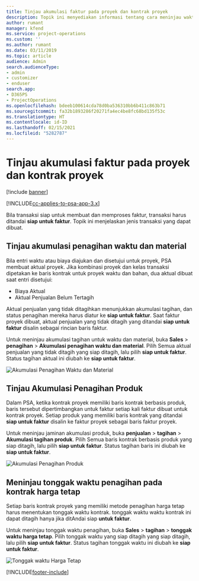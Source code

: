 ```yaml
---
title: Tinjau akumulasi faktur pada proyek dan kontrak proyek
description: Topik ini menyediakan informasi tentang cara meninjau waktu, pengeluaran, dan akumulasi produk, serta cara menandainya sebagai siap digunakan untuk faktur.
author: rumant
manager: kfend
ms.service: project-operations
ms.custom: ''
ms.author: rumant
ms.date: 03/11/2019
ms.topic: article
audience: Admin
search.audienceType:
- admin
- customizer
- enduser
search.app:
- D365PS
- ProjectOperations
ms.openlocfilehash: bdeeb100614cda78d0ba536310bb6b411c863b71
ms.sourcegitcommit: fa32b1893286f20271fa4ec4be8fc68bd135f53c
ms.translationtype: HT
ms.contentlocale: id-ID
ms.lasthandoff: 02/15/2021
ms.locfileid: "5282787"
---
```

# <a name="review-the-invoicing-backlog-on-projects-and-project-contracts"></a>Tinjau akumulasi faktur pada proyek dan kontrak proyek

[!include [banner](../includes/psa-now-project-operations.md)]

[!INCLUDE[cc-applies-to-psa-app-3.x](../includes/cc-applies-to-psa-app-3x.md)]

Bila transaksi siap untuk membuat dan memproses faktur, transaksi harus ditandai **siap untuk faktur**. Topik ini menjelaskan jenis transaksi yang dapat dibuat.

## <a name="review-the-time-and-material-billing-backlog"></a>Tinjau akumulasi penagihan waktu dan material

Bila entri waktu atau biaya diajukan dan disetujui untuk proyek, PSA membuat aktual proyek. Jika kombinasi proyek dan kelas transaksi dipetakan ke baris kontrak untuk proyek waktu dan bahan, dua aktual dibuat saat entri disetujui:

- Biaya Aktual 
- Aktual Penjualan Belum Tertagih

Aktual penjualan yang tidak ditagihkan menunjukkan akumulasi tagihan, dan status penagihan mereka harus diatur ke **siap untuk faktur**. Saat faktur proyek dibuat, aktual penjualan yang tidak ditagih yang ditandai **siap untuk faktur** disalin sebagai rincian baris faktur.

Untuk meninjau akumulasi tagihan untuk waktu dan material, buka **Sales** \> **penagihan** \> **Akumulasi penagihan waktu dan material**. Pilih Semua aktual penjualan yang tidak ditagih yang siap ditagih, lalu pilih **siap untuk faktur**. Status tagihan aktual ini diubah ke **siap untuk faktur**.

![Akumulasi Penagihan Waktu dan Material](media/TMBacklog.png)

## <a name="review-the-product-billing-backlog"></a>Tinjau Akumulasi Penagihan Produk

Dalam PSA, ketika kontrak proyek memiliki baris kontrak berbasis produk, baris tersebut dipertimbangkan untuk faktur setiap kali faktur dibuat untuk kontrak proyek. Setiap produk yang memiliki baris kontrak yang ditandai **siap untuk faktur** disalin ke faktur proyek sebagai baris faktur proyek.

Untuk meninjau jaminan akumulasi produk, buka **penjualan** \> **tagihan** \> **Akumulasi tagihan produk**. Pilih Semua baris kontrak berbasis produk yang siap ditagih, lalu pilih **siap untuk faktur**. Status tagihan baris ini diubah ke **siap untuk faktur**.

![Akumulasi Penagihan Produk](media/ProductBacklog.png)

## <a name="review-billing-milestones-on-fixed-price-contracts"></a>Meninjau tonggak waktu penagihan pada kontrak harga tetap

Setiap baris kontrak proyek yang memiliki metode penagihan harga tetap harus menentukan tonggak waktu kontrak. tonggak waktu waktu kontrak ini dapat ditagih hanya jika ditAndai siap **untuk faktur**. 

Untuk meninjau tonggak waktu penagihan, buka **Sales** \> **tagihan** \> **tonggak waktu harga tetap**. Pilih tonggak waktu yang siap ditagih yang siap ditagih, lalu pilih **siap untuk faktur**. Status tagihan tonggak waktu ini diubah ke **siap untuk faktur**.

![Tonggak waktu Harga Tetap](media/FPBacklog.png)


[!INCLUDE[footer-include](../includes/footer-banner.md)]